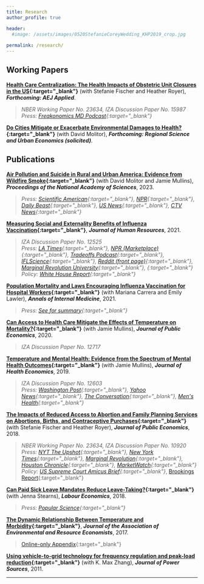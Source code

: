 ```yaml
---
title: Research
author_profile: true

header:
  #image: /assets/images/0520StefanieCoreyWedding_KHP2019_crop.jpg
  
permalink: /research/
---
```


## Working Papers


 **[Health Care Centralization: The Health Impacts of Obstetric Unit Closures in the US](/assets/docs/frw_reduced_form_manuscript_AEJ_R1.pdf){:target="_blank"}** (with Stefanie Fischer and Heather Royer), ***Forthcoming: AEJ Applied***.
> *NBER Working Paper No. 23634, IZA Discussion Paper No. 15987*\
> *Press: [Freakonomics MD Podcast](https://freakonomics.com/podcast/what-happens-when-a-hospital-closes/){:target="_blank"}*

**[Do Cities Mitigate or Exacerbate Environmental Damages to Health?](/assets/docs/wp_urban_environmental_health_risks.pdf){:target="_blank"}** (with David Molitor), ***Forthcoming: Regional Science and Urban Economics (solicited)***.

## Publications

**[Air Pollution and Suicide in Rural and Urban America: Evidence from Wildfire Smoke](/assets/docs/pnas_2023_smokesuicide.pdf){:target="_blank"}** (with David Molitor and Jamie Mullins), ***Proceedings of the National Academy of Sciences***, 2023.
> *Press: [Scientific American](https://www.scientificamerican.com/article/air-pollution-is-really-dangerous-even-more-new-evidence-shows/){:target="_blank"}, [NPR](https://www.nprillinois.org/health-harvest/2023-10-12/a-study-shows-that-air-pollution-from-wildfire-smoke-increases-suicide-in-rural-areas){:target="_blank"}, [Daily Beast](https://www.thedailybeast.com/how-air-pollution-and-wildfires-are-making-us-more-suicidal){:target="_blank"}, [US News](https://www.usnews.com/news/health-news/articles/2023-09-11/could-wildfire-smoke-raise-rural-suicide-rates){:target="_blank"}, [CTV News](https://www.ctvnews.ca/health/air-pollution-caused-by-wildfire-smoke-linked-to-elevated-suicide-risk-in-rural-counties-u-s-research-1.6557390){:target="_blank"}*

**[Measuring Social and Externality Benefits of Influenza Vaccination](/assets/docs/Revision_White_Flu_June2019.pdf){:target="_blank"}**, ***Journal of Human Resources***, 2021.
> *IZA Discussion Paper No. 12525*\
> *Press: [LA Times](https://www.latimes.com/opinion/op-ed/la-oe-ayers-flu-shots-20181112-story.html?_amp=true){:target="_blank"}, [NPR (Marketplace)](https://www.marketplace.org/2021/05/28/how-effective-are-employer-vaccine-mandates/){:target="_blank"}, [Tradeoffs Podcast](https://tradeoffs.org/2021/05/20/calling-the-shots-should-employers-mandate-covid-vaccines/){:target="_blank"}, [IFLScience](https://www.iflscience.com/health-and-medicine/just-a-one-percent-increase-in-flu-shots-could-save-hundreds-of-lives-/){:target="_blank"}, [Reddit (front page)](https://www.reddit.com/r/science/comments/d6dpu1/flu_vaccination_in_the_us_substantially_reduces/){:target="_blank"}, [Marginal Revolution University](https://www.youtube.com/watch?ab_channel=MarginalRevolutionUniversity&feature=youtu.be&v=2EFG6dvtQ6M){:target="_blank"}, [](){:target="_blank"}*\
> *Policy: [White House Report](https://www.whitehouse.gov/wp-content/uploads/2021/10/Vaccination-Requirements-Report.pdf){:target="_blank"}*

**[Population Mortality and Laws Encouraging Influenza Vaccination for Hospital Workers](https://www.acpjournals.org/doi/10.7326/M20-0413){:target="_blank"}** (with Mariana Carrera and Emily Lawler), ***Annals of Internal Medicine***, 2021.
> *Press: [See for summary](https://annals.altmetric.com/details/97097476/news){:target="_blank"}*

**[Can Access to Health Care Mitigate the Effects of Temperature on Mortality?](/assets/docs/EnvInt_MullinsWhite_JPubE_RR2.pdf){:target="_blank"}** (with Jamie Mullins), ***Journal of Public Economics***, 2020.
> *IZA Discussion Paper No. 12717*

**[Temperature and Mental Health: Evidence from the Spectrum of Mental Health Outcomes](/assets/docs/Weather_MH_R%26R_V13.pdf){:target="_blank"}** (with Jamie Mullins), ***Journal of Health Economics***, 2019.
> *IZA Discussion Paper No. 12603*\
> *Press: [Washington Post](https://www.washingtonpost.com/wellness/2023/07/03/summer-sad-depression-symptoms-causes-treatment/){:target="_blank"}, [Yahoo News](https://news.yahoo.com/hotter-weather-brings-more-stress-180146567.html){:target="_blank"}, [The Conversation](https://theconversation.com/as-heatwaves-become-more-extreme-which-jobs-are-riskiest-151841){:target="_blank"}, [Men's Health](https://www.menshealth.com/health/a34919033/happiest-cities-in-america/){:target="_blank"}*
 
**[The Impacts of Reduced Access to Abortion and Family Planning Services on Abortions, Births, and Contraceptive Purchases](/assets/docs/Abortion_v21.pdf){:target="_blank"}** (with Stefanie Fischer and Heather Royer), ***Journal of Public Economics***, 2018.
> *NBER Working Paper No. 23634, IZA Discussion Paper No. 10920*\
> *Press: [NYT The Upshot](https://www.nytimes.com/interactive/2019/07/18/upshot/roe-v-wade-abortion-maps-planned-parenthood.html?mtrref=www.nytimes.com&mtrref=www.nytimes.com&gwh=A499654C4F13DA63E11C9DBDDDBBE942&gwt=pay&assetType=PAYWALL){:target="_blank"}, [New York Times](https://drive.google.com/file/d/1NmMqDfwAdqKMr2RttZgEjG0U4B2NFdFy/view){:target="_blank"}, [Marginal Revolution](https://marginalrevolution.com/marginalrevolution/2021/12/earlier-data-on-texas-abortion-restrictions.html#comments){:target="_blank"}, [Houston Chronicle](https://www.houstonchronicle.com/business/texanomics/article/Study-Texas-abortion-restrictions-boosted-birth-11720119.php){:target="_blank"}, [MarketWatch](https://www.marketwatch.com/story/what-happened-to-birth-rates-after-texas-restricted-access-to-abortion-2017-08-01){:target="_blank"}*\
> *Policy: [US Supreme Court Amicus Brief](https://www.supremecourt.gov/DocketPDF/19/19-1392/193084/20210920175559884_19-1392bsacEconomists.pdf){:target="_blank"}*, [Brookings Report](https://www.brookings.edu/research/what-can-economic-research-tell-us-about-the-effect-of-abortion-access-on-womens-lives/){:target="_blank"}

 **[Can Paid Sick Leave Mandates Reduce Leave-Taking?](/assets/docs/Labour_Revision_20Sept2017.pdf){:target="_blank"}** (with Jenna Stearns), ***Labour Economics***, 2018.
> *Press: [Popular Science](https://www.popsci.com/story/science/healthcare-paid-sick-leave-coronavirus/){:target="_blank"}*

 **[The Dynamic Relationship Between Temperature and Morbidity](/assets/docs/White_JAERE_Revised_3.pdf){:target="_blank"}**, ***Journal of the Association of Environmental and Resource Economists***, 2017.
 >[Online-only Appendix](/assets/docs/White_JAERE_Final_OA.pdf){:target="_blank"}

 **[Using vehicle-to-grid technology for frequency regulation and peak-load reduction](https://www.sciencedirect.com/science/article/abs/pii/S0378775310019142){:target="_blank"}** (with K. Max Zhang), ***Journal of Power Sources***, 2011.

---


